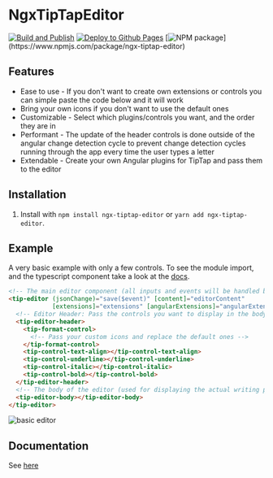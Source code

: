 # NgxTipTapEditor

[![Build and Publish](https://github.com/HuiiBuh/ngx-tiptap-editor/actions/workflows/publish.yml/badge.svg)](https://github.com/HuiiBuh/ngx-tiptap-editor/actions/workflows/publish.yml)
[![Deploy to Github Pages](https://github.com/HuiiBuh/ngx-tiptap-editor/actions/workflows/gh-pages.yml/badge.svg)](https://github.com/HuiiBuh/ngx-tiptap-editor/actions/workflows/gh-pages.yml)
[![NPM package](https://img.shields.io/npm/v/ngx-tiptap-editor.svg?logo=npm&logoColor=fff&label=NPM+package&color=rgb(49,199,84))](https://www.npmjs.com/package/ngx-tiptap-editor)

## Features

+ Ease to use - If you don't want to create own extensions or controls you can simple paste the code below and it will
  work
+ Bring your own icons if you don't want to use the default ones
+ Customizable - Select which plugins/controls you want, and the order they are in
+ Performant - The update of the header controls is done outside of the angular change detection cycle to prevent change
  detection cycles running through the app every time the user types a letter
+ Extendable - Create your own Angular plugins for TipTap and pass them to the editor

## Installation

1. Install with `npm install ngx-tiptap-editor` or `yarn add ngx-tiptap-editor`.

## Example

A very basic example with only a few controls. To see the module import, and the typescript component take a look at
the [docs](docs/README.md).

```html
<!-- The main editor component (all inputs and events will be handled by this component) -->
<tip-editor (jsonChange)="save($event)" [content]="editorContent"
            [extensions]="extensions" [angularExtensions]="angularExtension">
  <!-- Editor Header: Pass the controls you want to display in the body -->
  <tip-editor-header>
    <tip-format-control>
      <!-- Pass your custom icons and replace the default ones -->
    </tip-format-control>
    <tip-control-text-align></tip-control-text-align>
    <tip-control-underline></tip-control-underline>
    <tip-control-italic></tip-control-italic>
    <tip-control-bold></tip-control-bold>
  </tip-editor-header>
  <!-- The body of the editor (used for displaying the actual writing panel -->
  <tip-editor-body></tip-editor-body>
</tip-editor>
```

![basic editor](https://i.imgur.com/8vHaG3J.png)

## Documentation

See [here](docs/README.md)
